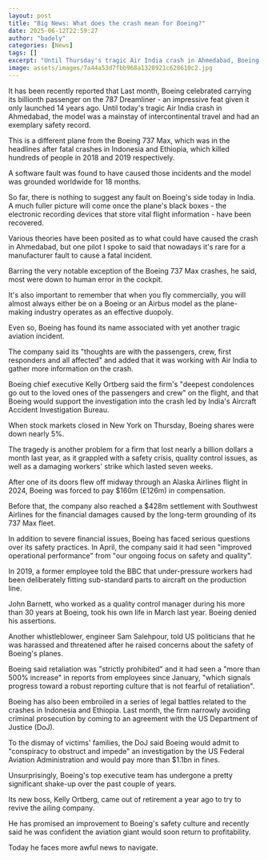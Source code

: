 ```yaml
---
layout: post
title: "Big News: What does the crash mean for Boeing?"
date: 2025-06-12T22:59:27
author: "badely"
categories: [News]
tags: []
excerpt: "Until Thursday's tragic Air India crash in Ahmedabad, Boeing's 787 Dreamliner had an exemplary safety record."
image: assets/images/7a44a53d7fbb968a1328921c628610c2.jpg
---
```


It has been recently reported that Last month, Boeing celebrated carrying its billionth passenger on the 787 Dreamliner - an impressive feat given it only launched 14 years ago. Until today's tragic Air India crash in Ahmedabad, the model was a mainstay of intercontinental travel and had an exemplary safety record.

This is a different plane from the Boeing 737 Max, which was in the headlines after fatal crashes in Indonesia and Ethiopia, which killed hundreds of people in 2018 and 2019 respectively. 

A software fault was found to have caused those incidents and the model was grounded worldwide for 18 months.

So far, there is nothing to suggest any fault on Boeing's side today in India. A much fuller picture will come once the plane's black boxes - the electronic recording devices that store vital flight information - have been recovered.

Various theories have been posited as to what could have caused the crash in Ahmedabad, but one pilot I spoke to said that nowadays it's rare for a manufacturer fault to cause a fatal incident. 

Barring the very notable exception of the Boeing 737 Max crashes, he said, most were down to human error in the cockpit.

It's also important to remember that when you fly commercially, you will almost always either be on a Boeing or an Airbus model as the plane-making industry operates as an effective duopoly.

Even so, Boeing has found its name associated with yet another tragic aviation incident.

The company said its "thoughts are with the passengers, crew, first responders and all affected" and added that it was working with Air India to gather more information on the crash.

Boeing chief executive Kelly Ortberg said the firm's "deepest condolences go out to the loved ones of the passengers and crew" on the flight, and that Boeing would support the investigation into the crash led by India's Aircraft Accident Investigation Bureau.

When stock markets closed in New York on Thursday, Boeing shares were down nearly 5%.

The tragedy is another problem for a firm that lost nearly a billion dollars a month last year, as it grappled with a safety crisis, quality control issues, as well as a damaging workers' strike which lasted seven weeks. 

After one of its doors flew off midway through an Alaska Airlines flight in 2024, Boeing was forced to pay $160m (£126m) in compensation. 

Before that, the company also reached a $428m settlement with Southwest Airlines for the financial damages caused by the long-term grounding of its 737 Max fleet.

In addition to severe financial issues, Boeing has faced serious questions over its safety practices. In April, the company said it had seen "improved operational performance" from "our ongoing focus on safety and quality".

In 2019, a former employee told the BBC that under-pressure workers had been deliberately fitting sub-standard parts to aircraft on the production line. 

John Barnett, who worked as a quality control manager during his more than 30 years at Boeing, took his own life in March last year. Boeing denied his assertions.

Another whistleblower, engineer Sam Salehpour, told US politicians that he was harassed and threatened after he raised concerns about the safety of Boeing's planes. 

Boeing said retaliation was "strictly prohibited" and it had seen a "more than 500% increase" in reports from employees since January, "which signals progress toward a robust reporting culture that is not fearful of retaliation".

Boeing has also been embroiled in a series of legal battles related to the crashes in Indonesia and Ethiopia. Last month, the firm narrowly avoiding criminal prosecution by coming to an agreement with the US Department of Justice (DoJ).

To the dismay of victims' families, the DoJ said Boeing would admit to "conspiracy to obstruct and impede" an investigation by the US Federal Aviation Administration and would pay more than $1.1bn in fines.

Unsurprisingly, Boeing's top executive team has undergone a pretty significant shake-up over the past couple of years. 

Its new boss, Kelly Ortberg, came out of retirement a year ago to try to revive the ailing company. 

He has promised an improvement to Boeing's safety culture and recently said he was confident the aviation giant would soon return to profitability.

Today he faces more awful news to navigate.

